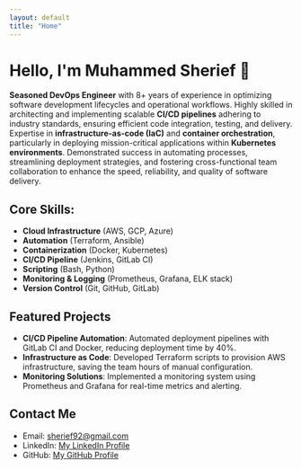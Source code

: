 ```yaml
---
layout: default
title: "Home"
---
```


# Hello, I'm Muhammed Sherief 👋

**Seasoned DevOps Engineer** with 8+ years of experience in optimizing software development lifecycles and operational workflows. Highly skilled in architecting and implementing scalable **CI/CD pipelines** adhering to industry standards, ensuring efficient code integration, testing, and delivery. Expertise in **infrastructure-as-code (IaC)** and **container orchestration**, particularly in deploying mission-critical applications within **Kubernetes environments**. Demonstrated success in automating processes, streamlining deployment strategies, and fostering cross-functional team collaboration to enhance the speed, reliability, and quality of software delivery.

## Core Skills:

- **Cloud Infrastructure** (AWS, GCP, Azure)
- **Automation** (Terraform, Ansible)
- **Containerization** (Docker, Kubernetes)
- **CI/CD Pipeline** (Jenkins, GitLab CI)
- **Scripting** (Bash, Python)
- **Monitoring & Logging** (Prometheus, Grafana, ELK stack)
- **Version Control** (Git, GitHub, GitLab)

## Featured Projects

- **CI/CD Pipeline Automation**: Automated deployment pipelines with GitLab CI and Docker, reducing deployment time by 40%.
- **Infrastructure as Code**: Developed Terraform scripts to provision AWS infrastructure, saving the team hours of manual configuration.
- **Monitoring Solutions**: Implemented a monitoring system using Prometheus and Grafana for real-time metrics and alerting.

## Contact Me

- Email: [sherief92@gmail.com](mailto:sherief92@gmail.com.com)
- LinkedIn: [My LinkedIn Profile](https://www.linkedin.com/in/muhammed-sherief-04317b72)
- GitHub: [My GitHub Profile](https://github.com/muhammedsherief)

